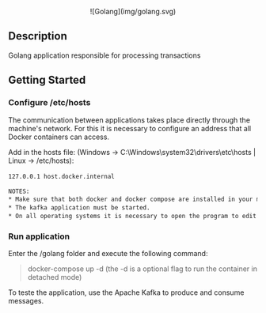 <p align="center">
	![Golang](img/golang.svg)
</p>

## Description

Golang application responsible for processing transactions

## Getting Started

### Configure /etc/hosts

The communication between applications takes place directly through the machine's network. For this it is necessary to configure an address that all Docker containers can access.

Add in the hosts file: (Windows -> C:\Windows\system32\drivers\etc\hosts | Linux -> /etc/hosts):

`127.0.0.1 host.docker.internal`


```bash
NOTES:
* Make sure that both docker and docker compose are installed in your machine in order to run the application.
* The kafka application must be started.
* On all operating systems it is necessary to open the program to edit the hosts as the machine's Administrator or root.
```

### Run application

Enter the /golang folder and execute the following command:

> docker-compose up -d (the -d is a optional flag to run the container in detached mode)

To teste the application, use the Apache Kafka to produce and consume messages.